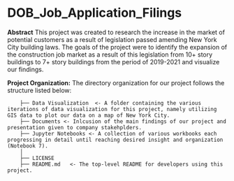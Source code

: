 # DOB_Job_Application_Filings
**Abstract**
This project was created to research the increase in the market of potential customers as a result of legislation passed amending New York City building laws. The goals of the project were to identify the expansion of the construction job market as a result of this legislation from 10+ story buildings to 7+ story buildings from the period of 2019-2021 and visualize our findings.  

**Project Organization:** The directory organization for our project follows the structure listed below:

        ├── Data Visualization  <- A folder containing the various iterations of data visualization for this project, namely utilizing GIS data to plot our data on a map of New York City.
        ├── Documents <- Inlcusion of the main findings of our project and presentation given to company stakehplders.
        ├── Jupyter Notebooks <- A collection of various workbooks each progressing in detail until reaching desired insight and organization (Notebook 7).
        │
        ├── LICENSE
        ├── README.md   <- The top-level README for developers using this project.
